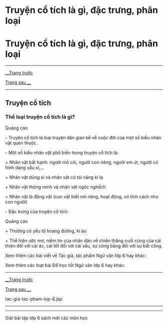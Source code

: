 # Truyện cổ tích là gì, đặc trưng, phân loại

# Truyện cổ tích là gì, đặc trưng, phân loại

* * *

[__Trang trước](https://vietjack.com/ngu-van-6/tac-gia-tac-pham-lop-6.jsp)

[Trang sau __](https://vietjack.com/ngu-van-6/tac-gia-tac-pham-lop-6.jsp)

* * *

## Truyện cổ tích

### Thể loại truyện cổ tích là gì?

Quảng cáo

\- Truyện cổ tích là loại truyện dân gian kể về cuộc đời của một số kiểu nhân vật quen thuộc.

\- Một số kiểu nhân vật phổ biến trong truyện cổ tích là:

\+ Nhân vật bất hạnh: người mồ côi, người con riêng, người em út, người có hình dạng xấu xí,…

\+ Nhân vật dũng sĩ và nhân vật có tài năng kì lạ

\+ Nhân vật thông minh và nhân vật ngôc nghếch

\+ Nhân vật là động vật (con vật biết nói năng, hoạt động, có tính cách như con người)

\- Đặc trưng của truyện cổ tích:

Quảng cáo

\+ Thường có yếu tố hoang đường, kì ảo

\+ Thể hiện ước mơ, niềm tin của nhân dân về chiến thắng cuối cùng của cái thiện đối với cái ác, cái tốt đối với cái xấu, sự công bằng đối với sự bất công.

Xem thêm các bài viết về Tác giả, tác phẩm Ngữ văn lớp 6 hay khác:

Xem thêm các loạt bài Để học tốt Ngữ văn lớp 6 hay khác:

* * *

[__Trang trước](https://vietjack.com/ngu-van-6/tac-gia-tac-pham-lop-6.jsp)

[Trang sau __](https://vietjack.com/ngu-van-6/tac-gia-tac-pham-lop-6.jsp)

tac-gia-tac-pham-lop-6.jsp

* * *

* * *

Giải bài tập lớp 6 sách mới các môn học
